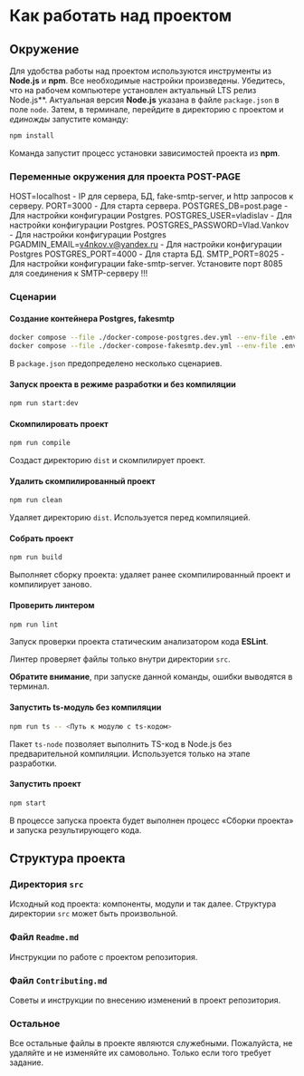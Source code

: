 # Как работать над проектом

## Окружение

Для удобства работы над проектом используются инструменты из **Node.js** и **npm**. Все необходимые настройки произведены. Убедитесь, что на рабочем компьютере установлен актуальный LTS релиз Node.js**. Актуальная версия **Node.js** указана в файле `package.json` в поле `node`. Затем, в терминале, перейдите в директорию с проектом и _единожды_ запустите команду:

```bash
npm install
```

Команда запустит процесс установки зависимостей проекта из **npm**.

### Переменные окружения для проекта POST-PAGE

HOST=localhost - IP для сервера, БД, fake-smtp-server, и http запросов к серверу.
PORT=3000 - Для старта сервера.
POSTGRES_DB=post.page - Для настройки конфигурации Postgres.
POSTGRES_USER=vladislav - Для настройки конфигурации Postgres.
POSTGRES_PASSWORD=Vlad.Vankov - Для настройки конфигурации Postgres
PGADMIN_EMAIL=v4nkov.v@yandex.ru - Для настройки конфигурации Postgres
POSTGRES_PORT=4000 - Для старта БД.
SMTP_PORT=8025 - Для настройки конфигурации fake-smtp-server. Установите порт 8085 для соединения к SMTP-серверу !!!

### Сценарии

#### Создание контейнера Postgres, fakesmtp

```bash in Ubuntu
docker compose --file ./docker-compose-postgres.dev.yml --env-file .env --project-name "system_working_appeals" up -d
docker compose --file ./docker-compose-fakesmtp.dev.yml --env-file .env --project-name "system_working_appeals" up -d
```

В `package.json` предопределено несколько сценариев.

#### Запуск проекта в режиме разработки и без компиляции

```bash
npm run start:dev
```

#### Скомпилировать проект

```bash
npm run compile
```

Создаст директорию `dist` и скомпилирует проект.

#### Удалить скомпилированный проект

```bash
npm run clean
```

Удаляет директорию `dist`. Используется перед компиляцией.

#### Собрать проект

```bash
npm run build
```

Выполняет сборку проекта: удаляет ранее скомпилированный проект и компилирует заново.

#### Проверить линтером

```bash
npm run lint
```

Запуск проверки проекта статическим анализатором кода **ESLint**.

Линтер проверяет файлы только внутри директории `src`.

**Обратите внимание**, при запуске данной команды, ошибки выводятся в терминал.

#### Запустить ts-модуль без компиляции

```bash
npm run ts -- <Путь к модулю с ts-кодом>
```

Пакет `ts-node` позволяет выполнить TS-код в Node.js без предварительной компиляции. Используется только на этапе разработки.

#### Запустить проект

```bash
npm start
```

В процессе запуска проекта будет выполнен процесс «Сборки проекта» и запуска результирующего кода.

## Структура проекта

### Директория `src`

Исходный код проекта: компоненты, модули и так далее. Структура директории `src` может быть произвольной.

### Файл `Readme.md`

Инструкции по работе с проектом репозитория.

### Файл `Contributing.md`

Советы и инструкции по внесению изменений в проект репозитория.

### Остальное

Все остальные файлы в проекте являются служебными. Пожалуйста, не удаляйте и не изменяйте их самовольно. Только если того требует задание.
